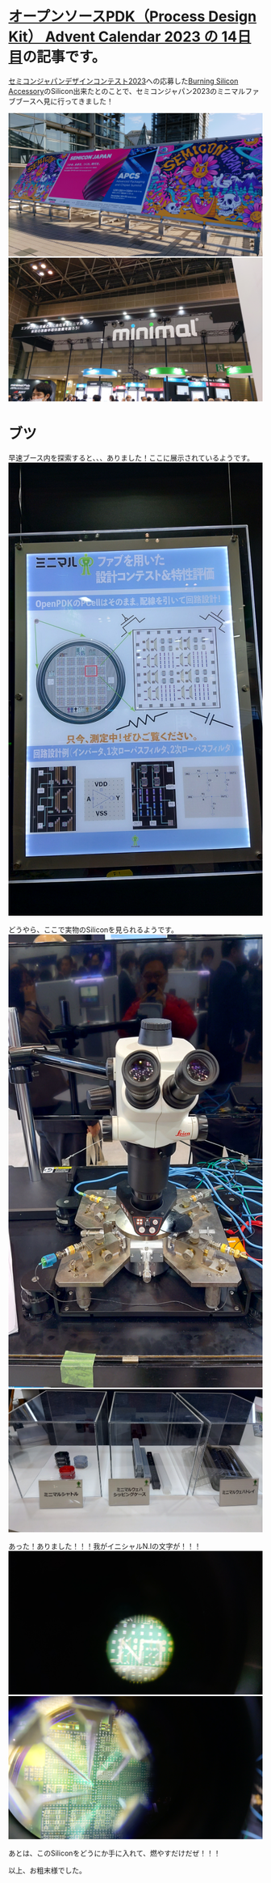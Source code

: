 # [オープンソースPDK（Process Design Kit） Advent Calendar 2023 の 14日目](https://qiita.com/advent-calendar/2023/opensource-pdk)の記事です。


[セミコンジャパンデザインコンテスト2023](https://www.anagix.com/nyusu/%E3%82%BB%E3%83%9F%E3%82%B3%E3%83%B3%E3%82%B8%E3%83%A3%E3%83%91%E3%83%B32023%E3%81%AB%E5%90%91%E3%81%91%E3%81%9F%E3%83%9F%E3%83%8B%E3%83%9E%E3%83%AB%E3%83%95%E3%82%A1%E3%83%96%E8%A8%AD%E8%A8%88%E3%82%B3%E3%83%B3%E3%83%86%E3%82%B9%E3%83%88%E9%96%8B%E5%82%AC)への応募した[Burning Silicon Accessory](https://github.com/noritsuna/Burning_Silicon_Accessory)のSilicon出来たとのことで、セミコンジャパン2023のミニマルファブブースへ見に行ってきました！

![セミコンジャパン](images/semicon_japan_sign.jpg)
![ミニマルファブ ブース](images/minimal.jpg)


# ブツ
早速ブース内を探索すると、、、ありました！ここに展示されているようです。
![展示内容](images/signboard.jpg)

どうやら、ここで実物のSiliconを見られるようです。
![実体顕微鏡](images/microscope.jpg)
![Silicon wafer](images/silicon.jpg)

あった！ありました！！！我がイニシャルN.Iの文字が！！！
![Silicon Zoom In](images/microscope_zoomin.jpg)
![Silicon Zoom Out](images/microscope_zoomout.jpg)

あとは、このSiliconをどうにか手に入れて、燃やすだけだぜ！！！

以上、お粗末様でした。
